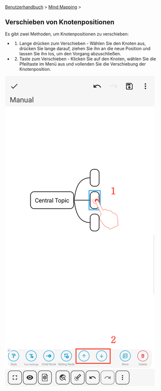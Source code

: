 [Benutzerhandbuch](/dragonnest/drawnote/manual/de) > [Mind Mapping](/dragonnest/drawnote/manual/de/mind_mapping) >

Verschieben von Knotenpositionen
---

Es gibt zwei Methoden, um Knotenpositionen zu verschieben:

- 1. Lange drücken zum Verschieben - Wählen Sie den Knoten aus, drücken Sie lange darauf, ziehen Sie ihn an die neue Position und lassen Sie ihn los, um den Vorgang abzuschließen.

- 2. Taste zum Verschieben - Klicken Sie auf den Knoten, wählen Sie die Pfeiltaste im Menü aus und vollenden Sie die Verschiebung der Knotenposition.

![Verschieben von Knotenpositionen](imgs/move_node_position1.jpg)